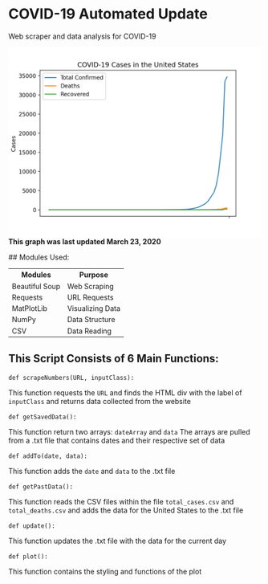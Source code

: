 # COVID-19 Automated Update
Web scraper and data analysis for COVID-19 
<html>
   <body>
      <img src = "Graph.png" width=700 align="left"/> <p> <b>This graph was last updated March 23, 2020</b> </p>
      <table style="width:100%">
   </body>
</html>
## Modules Used:
        <tr>
          <th>Modules</th>
          <th>Purpose</th> 
        </tr>
        <tr>
          <td>Beautiful Soup</td>
          <td>Web Scraping</td>
        </tr>
        <tr>
          <td>Requests</td>
          <td>URL Requests</td>
        </tr>
        <tr>
          <td>MatPlotLib</td>
          <td>Visualizing Data</td>
        </tr>
        <tr>
          <td>NumPy</td>
          <td>Data Structure</td>
        </tr>
        <tr>
          <td>CSV</td>
          <td>Data Reading</td>
        </tr>
      </table> 

## This Script Consists of 6 Main Functions:
```Python3
def scrapeNumbers(URL, inputClass):
```
This function requests the `URL` and finds the HTML div with the label of `inputClass` and returns data collected from the website
```Python3
def getSavedData():
 ```
 This function return two arrays: `dateArray` and `data`
 The arrays are pulled from a .txt file that contains dates and their respective set of data
```Python3
def addTo(date, data):
 ```
 This function adds the `date` and `data` to the .txt file
 ```Python3
 def getPastData():
 ```
 This function reads the CSV files within the file `total_cases.csv` and `total_deaths.csv` and adds the data for the United States to the .txt file
 ```Python3
 def update():
 ```
 This function updates the .txt file with the data for the current day
 ```Python3
 def plot():
 ```
 This function contains the styling and functions of the plot 
